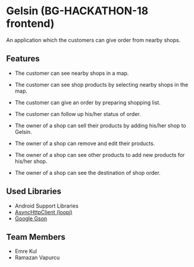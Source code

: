 # Gelsin (BG-HACKATHON-18 frontend)
An application which the customers can give order from nearby shops.

## Features
* The customer can see nearby shops in a map.
* The customer can see shop products by selecting nearby shops in the map.
* The customer can give an order by preparing shopping list.
* The customer can follow up his/her status of order.

* The owner of a shop can sell their products by adding his/her shop to Gelsin.
* The owner of a shop can remove and edit their products.
* The owner of a shop can see other products to add new products for his/her shop.
* The owner of a shop can see the destination of shop order.

## Used Libraries
* Android Support Libraries
* [AsyncHttpClient (loopj)](https://github.com/loopj/android-async-http)
* [Google Gson](https://github.com/google/gson)

## Team Members
* Emre Kul
* Ramazan Vapurcu
